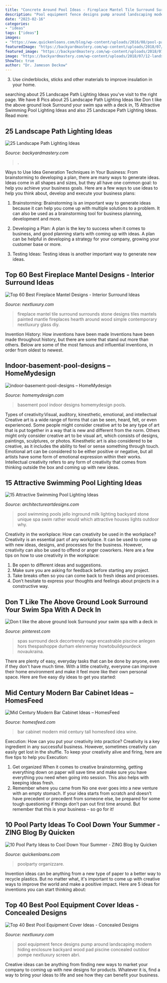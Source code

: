 ```yaml
---
title: "Concrete Around Pool Ideas - Fireplace Mantel Tile Surround Surrounds Stone Designs Tiles Mantels Painted Mantle Fireplaces Hearth Around Wood Simple Contemporary Nextluxury Glass Diy"
description: "Pool equipment fence designs pump around landscaping modern hiding enclosure backyard wood pad piscine concealed outdoor pompe nextluxury screen abri"
date: "2023-02-16"
categories:
- "ideas"
tags: ["ideas"]
images:
- "https://www.quickenloans.com/blog/wp-content/uploads/2016/08/pool-party.jpg"
featuredImage: "https://backyardmastery.com/wp-content/uploads/2018/07/12-landscape-path-lighting.jpg"
featured_image: "https://backyardmastery.com/wp-content/uploads/2018/07/12-landscape-path-lighting.jpg"
image: "https://backyardmastery.com/wp-content/uploads/2018/07/12-landscape-path-lighting.jpg"
ShowToc: true
author: "Dr. Jameson Deckow"
---
```



3. Use cinderblocks, sticks and other materials to improve insulation in your home.

	

		
searching about 25 Landscape Path Lighting Ideas you've visit to the right page. We have 8 Pics about 25 Landscape Path Lighting Ideas like Don t like the above ground look Surround your swim spa with a deck in, 15 Attractive Swimming Pool Lighting Ideas and also 25 Landscape Path Lighting Ideas. Read more:
		
    
## 25 Landscape Path Lighting Ideas

<img loading=lazy src="https://backyardmastery.com/wp-content/uploads/2018/07/12-landscape-path-lighting.jpg" onerror="this.onerror=null;this.src='https://tse1.mm.bing.net/th?id=OIP.5VplijFXo_IVi0P1tBC6kQHaLI&amp;pid=15.1';" alt="25 Landscape Path Lighting Ideas">

_Source: backyardmastery.com_

>. 

	

Ways to Use Idea Generation Techniques in Your Business: From brainstorming to developing a plan, there are many ways to generate ideas.
Ideas come in all shapes and sizes, but they all have one common goal: to help you achieve your business goals. Here are a few ways to use ideas to help you think about, develop and execute your business plans:
1. Brainstorming: Brainstorming is an important way to generate ideas because it can help you come up with multiple solutions to a problem. It can also be used as a brainstorming tool for business planning, development and more.

2. Developing a Plan: A plan is the key to success when it comes to business, and good planning starts with coming up with ideas. A plan can be helpful in developing a strategy for your company, growing your customer base or more.

3. Testing Ideas: Testing ideas is another important way to generate new ideas.

    
## Top 60 Best Fireplace Mantel Designs - Interior Surround Ideas

<img loading=lazy src="http://nextluxury.com/wp-content/uploads/small-tiles-pattern-fireplace-mantel-design-ideas.jpg" onerror="this.onerror=null;this.src='https://tse4.mm.bing.net/th?id=OIP.EAUvJDE95qF1qKvTw4W7oQAAAA&amp;pid=15.1';" alt="Top 60 Best Fireplace Mantel Designs - Interior Surround Ideas">

_Source: nextluxury.com_

>fireplace mantel tile surround surrounds stone designs tiles mantels painted mantle fireplaces hearth around wood simple contemporary nextluxury glass diy. 

	

Invention History: How inventions have been made
Inventions have been made throughout history, but there are some that stand out more than others. Below are some of the most famous and influential inventions, in order from oldest to newest.

    
## Indoor-basement-pool-designs – HomeMydesign

<img loading=lazy src="https://homemydesign.com/wp-content/uploads/2016/06/indoor-basement-pool-designs.jpg" onerror="this.onerror=null;this.src='https://tse3.mm.bing.net/th?id=OIP.vER5zYux7JF20w6R1eq2awHaKb&amp;pid=15.1';" alt="indoor-basement-pool-designs – HomeMydesign">

_Source: homemydesign.com_

>basement pool indoor designs homemydesign pools. 

	

Types of creativity:Visual, auditory, kinesthetic, emotional, and intellectual
Creative art is a wide range of forms that can be seen, heard, felt, or even experienced. Some people might consider creative art to be any type of art that is put together in a way that is new and different from the norm. Others might only consider creative art to be visual art, which consists of designs, paintings, sculptures, or photos. Kinesthetic art is also considered to be creative, as it includes the ability to feel or sense something through touch. Emotional art can be considered to be either positive or negative, but all artists have some form of emotional expression within their works. Intellectual creativity refers to any form of creativity that comes from thinking outside the box and coming up with new ideas.

    
## 15 Attractive Swimming Pool Lighting Ideas

<img loading=lazy src="https://www.architectureartdesigns.com/wp-content/uploads/2015/09/11-630x420.jpg" onerror="this.onerror=null;this.src='https://tse2.mm.bing.net/th?id=OIP.3Z6KjQBjKxUGuG8hQ-_k_QHaE8&amp;pid=15.1';" alt="15 Attractive Swimming Pool Lighting Ideas">

_Source: architectureartdesigns.com_

>pool swimming pools jello inground milk lighting backyard stone unique spa swim rather would which attractive houses lights outdoor why. 

	

Creativity in the workplace: How can creativity be used in the workplace?
Creativity is an essential part of any workplace. It can be used to come up with new ideas, designs, and processes for the business. However, creativity can also be used to offend or anger coworkers. Here are a few tips on how to use creativity in the workplace: 
1. Be open to different ideas and suggestions.
2. Make sure you are asking for feedback before starting any project. 
3. Take breaks often so you can come back to fresh ideas and processes. 
4. Don’t hesitate to express your thoughts and feelings about projects in a constructive way.

    
## Don T Like The Above Ground Look Surround Your Swim Spa With A Deck In

<img loading=lazy src="https://i.pinimg.com/736x/68/4c/45/684c45b1255d9b74b5ec172bf6f82fc6.jpg" onerror="this.onerror=null;this.src='https://tse1.mm.bing.net/th?id=OIP.q57aRS9SAtgcKf47J8qEVgHaLG&amp;pid=15.1';" alt="Don t like the above ground look Surround your swim spa with a deck in">

_Source: pinterest.com_

>spas surround deck decortrendy nage encastrable piscine anlegen hors thespashoppe durham elennemay howtobuildyourdeck novaukraina. 

	

There are plenty of easy, everyday tasks that can be done by anyone, even if they don't have much time. With a little creativity, everyone can improve their home environment and make it feel more like their own personal space. Here are five easy diy ideas to get you started: 

    
## Mid Century Modern Bar Cabinet Ideas – HomesFeed

<img loading=lazy src="https://homesfeed.com/wp-content/uploads/2015/10/Tall-bar-cabinet-idea-with-open-shelves-for-storing-wine-glasses-shaker-and-wine-bottles-.jpg" onerror="this.onerror=null;this.src='https://tse3.mm.bing.net/th?id=OIP.fybVGrpYjcFQ1ycLfRFSRQHaJ4&amp;pid=15.1';" alt="Mid Century Modern Bar Cabinet Ideas – HomesFeed">

_Source: homesfeed.com_

>bar cabinet modern mid century tall homesfeed idea wine. 

	

Execution: How can you put your creativity into practice?
Creativity is a key ingredient in any successful business. However, sometimes creativity can easily get lost in the shuffle. To keep your creativity alive and firing, here are five tips to help you Execution:
1. Get organized
When it comes to creative brainstorming, getting everything down on paper will save time and make sure you have everything you need when going into session. This also helps with keeping ideas fresh.
2. Remember where you came from
No one ever goes into a new venture with an empty stomach. If your idea starts from scratch and doesn’t have precedent or precedent from someone else, be prepared for some tough questioning if things don’t pan out first time around. But remember that this is your business – so go for it!

    
## 10 Pool Party Ideas To Cool Down Your Summer - ZING Blog By Quicken

<img loading=lazy src="https://www.quickenloans.com/blog/wp-content/uploads/2016/08/pool-party.jpg" onerror="this.onerror=null;this.src='https://tse4.mm.bing.net/th?id=OIP.MiuurZk3HqYy5w0WP5AMvQHaE7&amp;pid=15.1';" alt="10 Pool Party Ideas to Cool Down Your Summer - ZING Blog by Quicken">

_Source: quickenloans.com_

>poolparty organizzare. 

	

Invention ideas can be anything from a new type of paper to a better way to recycle plastics. But no matter what, it's important to come up with creative ways to improve the world and make a positive impact. Here are 5 ideas for inventions you can start thinking about: 

    
## Top 40 Best Pool Equipment Cover Ideas - Concealed Designs

<img loading=lazy src="http://nextluxury.com/wp-content/uploads/wood-slat-fence-pool-equipment-enclosure-ideas.jpg" onerror="this.onerror=null;this.src='https://tse4.mm.bing.net/th?id=OIP.5mYzBR12CDg3vH7x2of5RQAAAA&amp;pid=15.1';" alt="Top 40 Best Pool Equipment Cover Ideas - Concealed Designs">

_Source: nextluxury.com_

>pool equipment fence designs pump around landscaping modern hiding enclosure backyard wood pad piscine concealed outdoor pompe nextluxury screen abri. 

	

Creative ideas can be anything from finding new ways to market your company to coming up with new designs for products. Whatever it is, find a way to bring your ideas to life and see how they can benefit your business.

